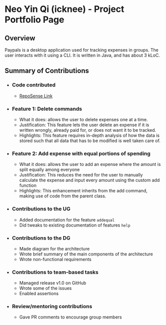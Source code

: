 # Neo Yin Qi (icknee) - Project Portfolio Page

## Overview
Paypals is a desktop application used for tracking expenses in groups. The user interacts with it using a CLI. It is written in Java, and has about 3 kLoC.


## Summary of Contributions
* ### Code contributed
  * [RepoSense Link](https://nus-cs2113-ay2425s2.github.io/tp-dashboard/?search=icknee&breakdown=true&sort=groupTitle%20dsc&sortWithin=title&since=2025-02-21&timeframe=commit&mergegroup=&groupSelect=groupByRepos&checkedFileTypes=docs~functional-code~test-code~other)
* ### Feature 1: Delete commands
  * What it does: allows the user to delete expenses one at a time.
  * Justification: This feature lets the user delete an expense if it is written wrongly, already paid for, or does not want it to be tracked.
  * Highlights: This feature requires in-depth analysis of how the data is stored such that all data that has to be modified is well taken care of.
* ### Feature 2: Add expense with equal portions of spending
  * What it does: allows the user to add an expense where the amount is split equally among everyone
  * Justification: This reduces the need for the user to manually calculate the expense and input every amount using the custom add function
  * Highlights: This enhancement inherits from the add command, making use of code from the parent class.
* ### Contributions to the UG
  * Added documentation for the feature `addequal`
  * Did tweaks to existing documentation of features `help`
* ### Contributions to the DG
  * Made diagram for the architecture
  * Wrote brief summary of the main components of the architecture
  * Wrote non-functional requirements
* ### Contributions to team-based tasks
  * Managed release v1.0 on GitHub
  * Wrote some of the issues
  * Enabled assertions
* ### Review/mentoring contributions
  * Gave PR comments to encourage group members 
